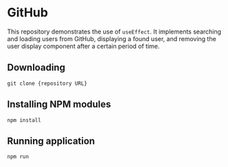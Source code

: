 # GitHub

This repository demonstrates the use of `useEffect`. It implements searching and loading users from GitHub, displaying a found user, and removing the user display component after a certain period of time.

## Downloading

```
git clone {repository URL}
```

## Installing NPM modules

```
npm install
```

## Running application

```
npm run
```

